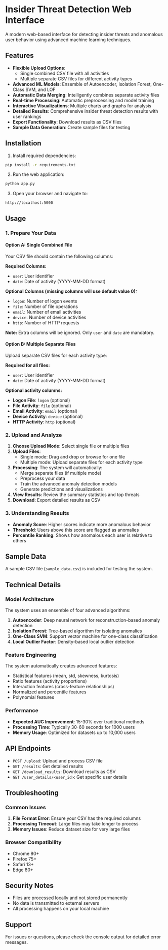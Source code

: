 # Insider Threat Detection Web Interface

A modern web-based interface for detecting insider threats and anomalous user behavior using advanced machine learning techniques.

## Features

- **Flexible Upload Options**: 
  - Single combined CSV file with all activities
  - Multiple separate CSV files for different activity types
- **Advanced ML Models**: Ensemble of Autoencoder, Isolation Forest, One-Class SVM, and LOF
- **Automatic Data Merging**: Intelligently combines separate activity files
- **Real-time Processing**: Automatic preprocessing and model training
- **Interactive Visualizations**: Multiple charts and graphs for analysis
- **Detailed Results**: Comprehensive insider threat detection results with user rankings
- **Export Functionality**: Download results as CSV files
- **Sample Data Generation**: Create sample files for testing

## Installation

1. Install required dependencies:
```bash
pip install -r requirements.txt
```

2. Run the web application:
```bash
python app.py
```

3. Open your browser and navigate to:
```
http://localhost:5000
```

## Usage

### 1. Prepare Your Data

#### Option A: Single Combined File
Your CSV file should contain the following columns:

**Required Columns:**
- `user`: User identifier
- `date`: Date of activity (YYYY-MM-DD format)

**Optional Columns (missing columns will use default value 0):**
- `logon`: Number of logon events
- `file`: Number of file operations
- `email`: Number of email activities
- `device`: Number of device activities
- `http`: Number of HTTP requests

**Note:** Extra columns will be ignored. Only `user` and `date` are mandatory.

#### Option B: Multiple Separate Files
Upload separate CSV files for each activity type:

**Required for all files:**
- `user`: User identifier
- `date`: Date of activity (YYYY-MM-DD format)

**Optional activity columns:**
- **Logon File**: `logon` (optional)
- **File Activity**: `file` (optional)
- **Email Activity**: `email` (optional)
- **Device Activity**: `device` (optional)
- **HTTP Activity**: `http` (optional)

### 2. Upload and Analyze

1. **Choose Upload Mode**: Select single file or multiple files
2. **Upload Files**: 
   - Single mode: Drag and drop or browse for one file
   - Multiple mode: Upload separate files for each activity type
3. **Processing**: The system will automatically:
   - Merge separate files (if multiple mode)
   - Preprocess your data
   - Train the advanced anomaly detection models
   - Generate predictions and visualizations
4. **View Results**: Review the summary statistics and top threats
5. **Download**: Export detailed results as CSV

### 3. Understanding Results

- **Anomaly Score**: Higher scores indicate more anomalous behavior
- **Threshold**: Users above this score are flagged as anomalies
- **Percentile Ranking**: Shows how anomalous each user is relative to others

## Sample Data

A sample CSV file (`sample_data.csv`) is included for testing the system.

## Technical Details

### Model Architecture

The system uses an ensemble of four advanced algorithms:

1. **Autoencoder**: Deep neural network for reconstruction-based anomaly detection
2. **Isolation Forest**: Tree-based algorithm for isolating anomalies
3. **One-Class SVM**: Support vector machine for one-class classification
4. **Local Outlier Factor**: Density-based local outlier detection

### Feature Engineering

The system automatically creates advanced features:
- Statistical features (mean, std, skewness, kurtosis)
- Ratio features (activity proportions)
- Interaction features (cross-feature relationships)
- Normalized and percentile features
- Polynomial features

### Performance

- **Expected AUC Improvement**: 15-30% over traditional methods
- **Processing Time**: Typically 30-60 seconds for 1000 users
- **Memory Usage**: Optimized for datasets up to 10,000 users

## API Endpoints

- `POST /upload`: Upload and process CSV file
- `GET /results`: Get detailed results
- `GET /download_results`: Download results as CSV
- `GET /user_details/<user_id>`: Get specific user details

## Troubleshooting

### Common Issues

1. **File Format Error**: Ensure your CSV has the required columns
2. **Processing Timeout**: Large files may take longer to process
3. **Memory Issues**: Reduce dataset size for very large files

### Browser Compatibility

- Chrome 80+
- Firefox 75+
- Safari 13+
- Edge 80+

## Security Notes

- Files are processed locally and not stored permanently
- No data is transmitted to external servers
- All processing happens on your local machine

## Support

For issues or questions, please check the console output for detailed error messages.
